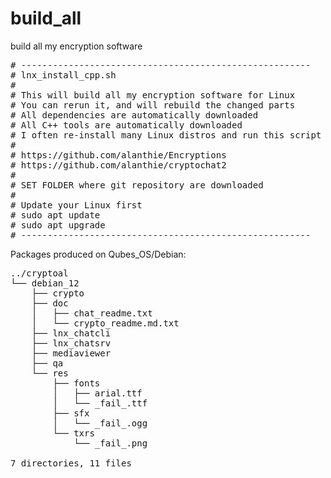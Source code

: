 # build_all
build all my encryption software

<pre>
# -------------------------------------------------------
# lnx_install_cpp.sh
#
# This will build all my encryption software for Linux
# You can rerun it, and will rebuild the changed parts
# All dependencies are automatically downloaded
# All C++ tools are automatically downloaded
# I often re-install many Linux distros and run this script
# 
# https://github.com/alanthie/Encryptions
# https://github.com/alanthie/cryptochat2
#
# SET FOLDER where git repository are downloaded
# 
# Update your Linux first
# sudo apt update
# sudo apt upgrade
# -------------------------------------------------------
</pre>


Packages produced on Qubes_OS/Debian:
<pre>
../cryptoal
└── debian_12
    ├── crypto
    ├── doc
    │   ├── chat_readme.txt
    │   └── crypto_readme.md.txt
    ├── lnx_chatcli
    ├── lnx_chatsrv
    ├── mediaviewer
    ├── qa
    └── res
        ├── fonts
        │   ├── arial.ttf
        │   └── _fail_.ttf
        ├── sfx
        │   └── _fail_.ogg
        └── txrs
            └── _fail_.png

7 directories, 11 files
</pre>

